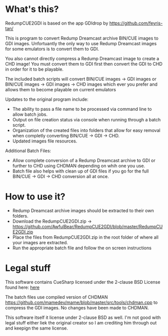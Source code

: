 # What's this?
RedumpCUE2GDI is based on the app GDIdrop by https://github.com/feyris-tan/

This is program to convert Redump Dreamcast archive BIN/CUE images to GDI images. Unfortuantly the only way to use Redump Dreamcast images for some emulators is to convert them to GDI.

You also cannot directly compress a Redump Dreamcast image to create a CHD image! You must convert them to GDI first then convert the GDI to CHD in order for it to be playable. 

The included batch scripts will convert BIN/CUE images -> GDI images or BIN/CUE images -> GDI images -> CHD images which ever you prefer and allows them to become playable on current emulators

Updates to the original program include: 
- The ability to pass a file name to be processed via command line to allow batch jobs.
- Output on file creation status via console when running through a batch script. 
- Organization of the created files into folders that allow for easy removal when completly converting BIN/CUE -> GDI -> CHD. 
- Updated images file resources.

Additional Batch Files:
- Allow complete conversion of a Redump Dreamcast archive to GDI or further to CHD using CHDMAN depending on whih one you use.
- Batch file also helps with clean up of GDI files if you go for the full BIN/CUE -> GDI -> CHD conversion all at once. 

# How to use it?
- Redump Dreamcast archive images should be extracted to their own folders. 
- Download the RedumpCUE2GDI.zip -> https://github.com/AwfulBear/RedumpCUE2GDI/blob/master/RedumpCUE2GDI.zip
- Place the files from RedumpCUE2GDI.zip in the root folder of where all your images are extracted.
- Run the appropriate batch file and follow the on screen instructions

# Legal stuff
This software contains CueSharp licensed under the 2-clause BSD License found here: [here](https://wyday.com/bsd-license.php)

The batch files use compiled version of CHDMAN https://github.com/mamedev/mame/blob/master/src/tools/chdman.cpp to compress the GDI images. No changes have been made to CHDMAN. 

This software itself it license under 2-clause BSD as well. I'm not good with legal stuff either liek the original creator so I am crediting him through out and keepign the same license. 
